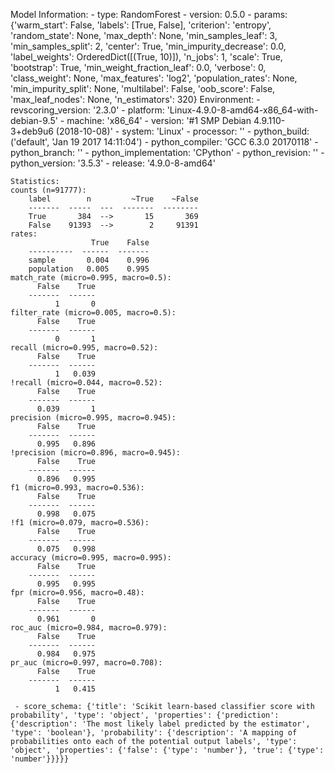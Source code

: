 Model Information:
	 - type: RandomForest
	 - version: 0.5.0
	 - params: {'warm_start': False, 'labels': [True, False], 'criterion': 'entropy', 'random_state': None, 'max_depth': None, 'min_samples_leaf': 3, 'min_samples_split': 2, 'center': True, 'min_impurity_decrease': 0.0, 'label_weights': OrderedDict([(True, 10)]), 'n_jobs': 1, 'scale': True, 'bootstrap': True, 'min_weight_fraction_leaf': 0.0, 'verbose': 0, 'class_weight': None, 'max_features': 'log2', 'population_rates': None, 'min_impurity_split': None, 'multilabel': False, 'oob_score': False, 'max_leaf_nodes': None, 'n_estimators': 320}
	Environment:
	 - revscoring_version: '2.3.0'
	 - platform: 'Linux-4.9.0-8-amd64-x86_64-with-debian-9.5'
	 - machine: 'x86_64'
	 - version: '#1 SMP Debian 4.9.110-3+deb9u6 (2018-10-08)'
	 - system: 'Linux'
	 - processor: ''
	 - python_build: ('default', 'Jan 19 2017 14:11:04')
	 - python_compiler: 'GCC 6.3.0 20170118'
	 - python_branch: ''
	 - python_implementation: 'CPython'
	 - python_revision: ''
	 - python_version: '3.5.3'
	 - release: '4.9.0-8-amd64'
	
	Statistics:
	counts (n=91777):
		label        n         ~True    ~False
		-------  -----  ---  -------  --------
		True       384  -->       15       369
		False    91393  -->        2     91391
	rates:
		              True    False
		----------  ------  -------
		sample       0.004    0.996
		population   0.005    0.995
	match_rate (micro=0.995, macro=0.5):
		  False    True
		-------  ------
		      1       0
	filter_rate (micro=0.005, macro=0.5):
		  False    True
		-------  ------
		      0       1
	recall (micro=0.995, macro=0.52):
		  False    True
		-------  ------
		      1   0.039
	!recall (micro=0.044, macro=0.52):
		  False    True
		-------  ------
		  0.039       1
	precision (micro=0.995, macro=0.945):
		  False    True
		-------  ------
		  0.995   0.896
	!precision (micro=0.896, macro=0.945):
		  False    True
		-------  ------
		  0.896   0.995
	f1 (micro=0.993, macro=0.536):
		  False    True
		-------  ------
		  0.998   0.075
	!f1 (micro=0.079, macro=0.536):
		  False    True
		-------  ------
		  0.075   0.998
	accuracy (micro=0.995, macro=0.995):
		  False    True
		-------  ------
		  0.995   0.995
	fpr (micro=0.956, macro=0.48):
		  False    True
		-------  ------
		  0.961       0
	roc_auc (micro=0.984, macro=0.979):
		  False    True
		-------  ------
		  0.984   0.975
	pr_auc (micro=0.997, macro=0.708):
		  False    True
		-------  ------
		      1   0.415
	
	 - score_schema: {'title': 'Scikit learn-based classifier score with probability', 'type': 'object', 'properties': {'prediction': {'description': 'The most likely label predicted by the estimator', 'type': 'boolean'}, 'probability': {'description': 'A mapping of probabilities onto each of the potential output labels', 'type': 'object', 'properties': {'false': {'type': 'number'}, 'true': {'type': 'number'}}}}}

